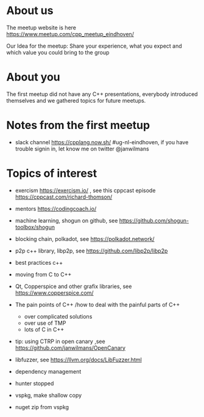 # About us 

The meetup website is here https://www.meetup.com/cpp_meetup_eindhoven/

Our Idea for the meetup: Share your experience, what you expect and which value you could bring to the group

# About you

The first meetup did not have any C++ presentations, everybody introduced themselves and we gathered topics for future meetups.

# Notes from the first meetup

* slack channel https://cpplang.now.sh/ #ug-nl-eindhoven, if you have trouble signin in, let know me on twitter @janwilmans

# Topics of interest

* exercism https://exercism.io/ , see this cppcast episode https://cppcast.com/richard-thomson/
* mentors https://codingcoach.io/
* machine learning, shogun on github, see https://github.com/shogun-toolbox/shogun
* blocking chain, polkadot, see https://polkadot.network/
* p2p c++ library, libp2p, see https://github.com/libp2p/libp2p
* best practices c++
* moving from C to C++
* Qt, Copperspice and other grafix libraries, see https://www.copperspice.com/
* The pain points of C++ /how to deal with the painful parts of C++
   * over complicated solutions
   * over use of TMP
   * lots of C in C++

* tip: using CTRP in open canary ,see https://github.com/janwilmans/OpenCanary
* libfuzzer, see https://llvm.org/docs/LibFuzzer.html
* dependency management 
* hunter stopped
* vspkg, make shallow copy
* nuget zip from vspkg

